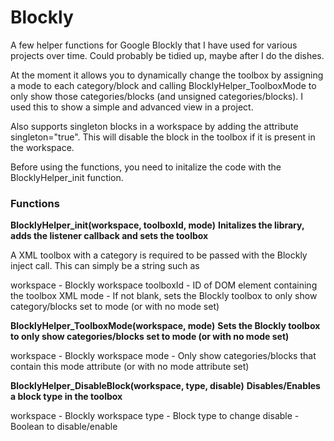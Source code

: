 # Blockly

A few helper functions for Google Blockly that I have used for various projects over time. Could probably be tidied up, maybe after I do the dishes.

At the moment it allows you to dynamically change the toolbox by assigning a mode to each category/block and calling BlocklyHelper_ToolboxMode to only show those categories/blocks (and unsigned categories/blocks). I used this to show a simple and advanced view in a project.

Also supports singleton blocks in a workspace by adding the attribute singleton="true". This will disable the block in the toolbox if it is present in the workspace.

Before using the functions, you need to initalize the code with the BlocklyHelper_init function.

### Functions

**BlocklyHelper_init(workspace, toolboxId, mode)**
__Initalizes the library, adds the listener callback and sets the toolbox__

A XML toolbox with a category is required to be passed with the Blockly inject call. This can simply be a string such as <xml><category name="loading"></category></xml>

workspace - Blockly workspace
toolboxId - ID of DOM element containing the toolbox XML
mode - If not blank, sets the Blockly toolbox to only show category/blocks set to mode (or with no mode set)


**BlocklyHelper_ToolboxMode(workspace, mode)**
__Sets the Blockly toolbox to only show categories/blocks set to mode (or with no mode set)__

workspace - Blockly workspace
mode - Only show categories/blocks that contain this mode attribute (or with no mode attribute set)


**BlocklyHelper_DisableBlock(workspace, type, disable)**
__Disables/Enables a block type in the toolbox__

workspace - Blockly workspace
type - Block type to change
disable - Boolean to disable/enable
